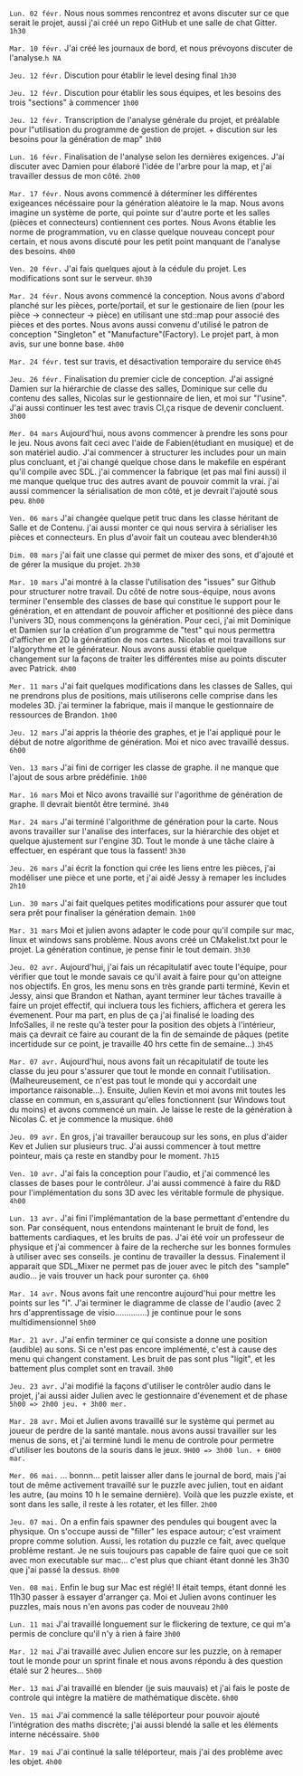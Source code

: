 `Lun. 02 févr.` Nous nous sommes rencontrez et avons discuter sur ce que serait le projet, aussi j'ai créé un repo GitHub et une salle de chat Gitter. `1h30`

`Mar. 10 févr.` J'ai créé les journaux de bord, et nous prévoyons discuter de l'analyse.`h NA`

`Jeu. 12 févr.` Discution pour établir le level desing final `1h30`

`Jeu. 12 févr.` Discution pour établir les sous équipes, et les besoins des trois "sections" à commencer `1h00`

`Jeu. 12 févr.` Transcription de l'analyse générale du projet, et préàlable pour l"utilisation du programme de gestion de projet. + discution sur les besoins pour la génération de map" `1h00`

`Lun. 16 févr.` Finalisation de l'analyse selon les dernières exigences. J'ai discuter avec Damien pour élaboré l'idée de l'arbre pour la map, et j'ai travailler dessus de mon côté. `2h00`

`Mar. 17 févr.` Nous avons commencé à déterminer les différentes exigeances nécéssaire pour la génération aléatoire le la map. Nous avons imagine un système de porte, qui pointe sur d'autre porte et les salles (pièces et connecteurs) contiennent ces portes. Nous Avons établie les norme de programmation, vu en classe quelque nouveau concept pour certain, et nous avons discuté pour les petit point manquant de l'analyse des besoins. `4h00`

`Ven. 20 févr.` J'ai fais quelques ajout à la cédule du projet. Les modifications sont sur le serveur. `0h30`

`Mar. 24 févr.` Nous avons commencé la conception. Nous avons d'abord planché sur les pièces, porte/portail, et sur le gestionaire de lien (pour les pièce -> connecteur -> pièce) en utilisant une std::map pour associé des pièces et des portes. Nous avons aussi convenu d'utilisé le patron de conception "Singleton" et "Manufacture"(Factory). Le projet part, à mon avis, sur une bonne base. `4h00`

`Mar. 24 févr.` test sur travis, et désactivation temporaire du service `0h45`

`Jeu. 26 févr.` Finalisation du premier cicle de conception. J'ai assigné Damien sur la hiérarchie de classe des salles, Dominique sur celle du contenu des salles, Nicolas sur le gestionnaire de lien, et moi sur "l'usine". J'ai aussi continuer les test avec travis CI,ça risque de devenir concluent. `3h00`

`Mer. 04 mars` Aujourd'hui, nous avons commencer à prendre les sons pour le jeu. Nous avons fait ceci avec l'aide de Fabien(étudiant en musique) et de son matériel audio. J'ai commencer à structurer les includes pour un main plus concluant, et j'ai changé quelque chose dans le makefile en espérant qu'il compile avec SDL. j'ai commencer la fabrique (et pas mal fini aussi) il me manque quelque truc des autres avant de pouvoir commit la vrai. j'ai aussi commencer la sérialisation de mon côté, et je devrait l'ajouté sous peu. `8h00`

`Ven. 06 mars` J'ai changée quelque petit truc dans les classe héritant de Salle et de Contenu. j'ai aussi monter ce qui nous servira à sérialiser les pièces et connecteurs. En plus d'avoir fait un couteau avec blender`4h30`

`Dim. 08 mars` j'ai fait une classe qui permet de mixer des sons, et d'ajouté et de gérer la musique du projet. `2h30`

`Mar. 10 mars` J'ai montré à la classe l'utilisation des "issues" sur Github pour structurer notre travail. Du côté de notre sous-équipe, nous avons terminer l'ensemble des classes de base qui constitue le support pour le génération, et en attendant de pouvoir afficher et positionné des pièce dans l'univers 3D, nous commençons la génération. Pour ceci, j'ai mit Dominique et Damien sur la création d'un programme de "test" qui nous permettra d'afficher en 2D la génération de nos cartes. Nicolas et moi travaillons sur l'algorythme et le générateur. Nous avons aussi établie quelque changement sur la façons de traiter les différentes mise au points discuter avec Patrick. `4h00`

`Mer. 11 mars` J'ai fait quelques modifications dans les classes de Salles, qui ne prendrons plus de positions, mais utiliserons celle comprise dans les modeles 3D. j'ai terminer la fabrique, mais il manque le gestionnaire de ressources de Brandon. `1h00`

`Jeu. 12 mars` J'ai appris la théorie des graphes, et je l'ai appliqué pour le début de notre algorithme de génération. Moi et nico avec travaillé dessus. `6h00`

`Ven. 13 mars` J'ai fini de corriger les classe de graphe. il ne manque que l'ajout de sous arbre prédéfinie. `1h00`

`Mar. 16 mars` Moi et Nico avons travaillé sur l'agorithme de génération de graphe. Il devrait bientôt être terminé. `3h40`

`Mar. 24 mars` J'ai terminé l'algorithme de génération pour la carte. Nous avons travailler sur l'analise des interfaces, sur la hiérarchie des objet et quelque ajustement sur l'engine 3D. Tout le monde à une tâche claire à effectuer, en espérant que tous la fassent! `3h30`

`Jeu. 26 mars` J'ai écrit la fonction qui crée les liens entre les pièces, j'ai modéliser une pièce et une porte, et j'ai aidé Jessy à remaper les includes `2h10`

`Lun. 30 mars` J'ai fait quelques petites modifications pour assurer que tout sera prêt pour finaliser la génération demain. `1h00`

`Mar. 31 mars` Moi et julien avons adapter le code pour qu'il compile sur mac, linux et windows sans problème. Nous avons créé un CMakelist.txt pour le projet. La génération continue, je pense finir le tout demain. `3h30`

`Jeu. 02 avr.` Aujourd'hui, j'ai fais un récapitulatif avec toute l'équipe, pour vérifier que tout le monde savais ce qu'il avait à faire pour qu'on atteigne nos objectifs. En gros, les menu sons en très grande parti terminé, Kevin et Jessy, ainsi que Brandon et Nathan, ayant terminer leur tâches travaille à faire un projet effectif, qui incluera tous les fichiers, affichera et gerera les évemenent. Pour ma part, en plus de ça j'ai finalisé le loading des InfoSalles, il ne reste qu'à tester pour la position des objets à l'intérieur, mais ça devrait ce faire au courant de la fin de semainde de pâques (petite incertidude sur ce point, je travaille 40 hrs cette fin de semaine...) `3h45`

`Mar. 07 avr.` Aujourd'hui, nous avons fait un récapitulatif de toute les classe du jeu pour s'assurer que tout le monde en connait l'utilisation. (Malheureusement, ce n'est pas tout le monde qui y accordait une importance raisonable...). Ensuite, Julien Kevin et moi avons mit toutes les classe en commun, en s,assurant qu'elles fonctionnent (sur Windows tout du moins) et avons commencé un main. Je laisse le reste de la génération à Nicolas C. et je commence la musique. `6h00`

`Jeu. 09 avr.` En gros, j'ai travailler beraucoup sur les sons, en plus d'aider Kev et Julien sur plusieurs truc. J'ai aussi commencer à tout mettre pointeur, mais ça reste en standby pour le moment. `7h15`

`Ven. 10 avr.` J'ai fais la conception pour l'audio, et j'ai commencé les classes de bases pour le contrôleur. J'ai aussi commencé à faire du R&D pour l'implémentation du sons 3D avec les véritable formule de physique. `4h00`

`Lun. 13 avr.` J'ai fini l'implémantation de la base permettant d'entendre du son. Par conséquent, nous entendons maintenant le bruit de fond, les battements cardiaques, et les bruits de pas. J'ai été voir un professeur de physique et j'ai commencer à faire de la recherche sur les bonnes formules à utiliser avec ses conseils. je continu de travailler la dessus. Finalement il apparait que SDL_Mixer ne permet pas de jouer avec le pitch des "sample" audio... je vais trouver un hack pour suronter ça. `6h00`

`Mar. 14 avr.` Nous avons fait une rencontre aujourd'hui pour mettre les points sur les "i". J'ai terminer le diagramme de classe de l'audio (avec 2 hrs d'apprentissage de visio..............) je continue pour le sons multidimensionnel `5h00`

`Mar. 21 avr.` J'ai enfin terminer ce qui consiste a donne une position (audible) au sons. Si ce n'est pas encore implémenté, c'est à cause des menu qui changent constament. Les bruit de pas sont plus "ligit", et les battement plus complet sont en travail. `3h00`

`Jeu. 23 avr.` J'ai modifié la façons d'utiliser le contrôler audio dans le projet, j'ai aussi aider Julien avec le gestionnaire d'évenement et de phase `5h00 => 2h00 jeu. + 3h00 mer.`	

`Mar. 28 avr.` Moi et Julien avons travaillé sur le système qui permet au joueur de perdre de la santé mantale. nous avons aussi travailler sur les menus de sons, et j'ai terminé lundi le menu de controle pour permetre d'utiliser les boutons de la souris dans le jeux. `9H00 => 3h00 lun. + 6H00 mar.`

`Mer. 06 mai.` ... bonnn... petit laisser aller dans le journal de bord, mais j'ai tout de même activement travaillé sur le puzzle avec julien, tout en aidant les autre, (au moins 10 h le semaine dernière). Voilà que les puzzle existe, et sont dans les salle, il reste à les rotater, et les filler. `2h00`

`Jeu. 07 mai.` On a enfin fais spawner des pendules qui bougent avec la physique. On s'occupe aussi de "filler" les espace autour; c'est vraiment propre comme solution. Aussi, les rotation du puzzle ce fait, avec quelque problème restant. Je ne suis toujours pas capable de faire quoi que ce soit avec mon executable sur mac... c'est plus que chiant étant donné les 3h30 que j'ai passé la dessus. `8h00`

`Ven. 08 mai.` Enfin le bug sur Mac est réglé! Il était temps, étant donné les 11h30 passer à essayer d'arranger ça. Moi et Julien avons continuer les puzzles, mais nous n'en avons pas coder de nouveau `2h00`

`Lun. 11 mai` J'ai travaillé longuement sur le flickering de texture, ce qui m'a permis de conclure qu'il n'y à rien à faire `3h00`

`Mar. 12 mai` J'ai travaillé avec Julien encore sur les puzzle, on à remaper tout le monde pour un sprint finale et nous avons répondu à des question étalé sur 2 heures... `5h00`

`Mer. 13 mai` J'ai travaillé en blender (je suis mauvais) et j'ai fais le poste de controle qui intègre la matière de mathématique discète. `6h00`

`Ven. 15 mai` J'ai commencé la salle téléporteur pour pouvoir ajouté l'intégration des maths discrète; j'ai aussi blendé la salle et les éléments interne nécéssaire. `5h00`

`Mar. 19 mai` J'ai continué la salle téléporteur, mais j'ai des problème avec les objet. `4h00`